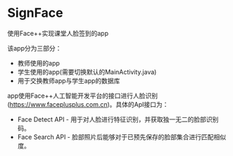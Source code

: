# SignFace
使用Face++实现课堂人脸签到的app

该app分为三部分：
* 教师使用的app
* 学生使用的app(需要切换默认的MainActivity.java)
* 用于交换教师app与学生app的数据库

app使用Face++人工智能开发平台的接口进行人脸识别 (https://www.faceplusplus.com.cn)。具体的ApI接口为：
* Face Detect API - 用于对人脸进行特征识别，并获取独一无二的脸部识别码。
* Face Search API - 脸部照片后能够对于已预先保存的脸部集合进行匹配相似度。
